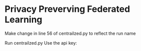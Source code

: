 # Privacy Preverving Federated Learning
 

Make change in line 56 of centrailzed.py to reflect the run name


Run centrailzed.py
Use the api key:
